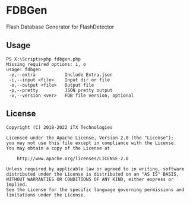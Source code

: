 # FDBGen

Flash Database Generator for FlashDetector

## Usage

```
PS X:\Scripts>php fdbgen.php
Missing required options: i, o
usage: fdbgen
 -e,--extra           Include Extra.json
 -i,--input <file>    Input dir or file
 -o,--output <file>   Output file
 -p,--pretty          JSON pretty output
 -v,--version <ver>   FDB file version, optional
```

## License

    Copyright (C) 2018-2022 iTX Technologies

    Licensed under the Apache License, Version 2.0 (the "License");
    you may not use this file except in compliance with the License.
    You may obtain a copy of the License at

        http://www.apache.org/licenses/LICENSE-2.0

    Unless required by applicable law or agreed to in writing, software
    distributed under the License is distributed on an "AS IS" BASIS,
    WITHOUT WARRANTIES OR CONDITIONS OF ANY KIND, either express or implied.
    See the License for the specific language governing permissions and
    limitations under the License.
